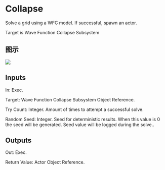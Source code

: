 # Collapse

Solve a grid using a WFC model. If successful, spawn an actor.

Target is Wave Function Collapse Subsystem

## 图示

![]($-20221218-21331820.png)

## Inputs

In: Exec.

Target: Wave Function Collapse Subsystem Object Reference.

Try Count: Integer. Amount of times to attempt a successful solve.

Random Seed: Integer. Seed for deterministic results. When this value is 0 the seed will be generated. Seed value will be logged during the solve..  

## Outputs

Out: Exec.

Return Value: Actor Object Reference.

